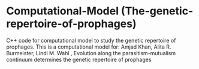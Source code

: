 #  Computational-Model (The-genetic-repertoire-of-prophages)
C++ code for computational model to study the genetic repertoire of prophages. This is a computational model for: Amjad Khan, Alita R. Burmeister, Lindi M. Wahl , Evolution along the parasitism-mutualism continuum determines the genetic repertoire of prophages

